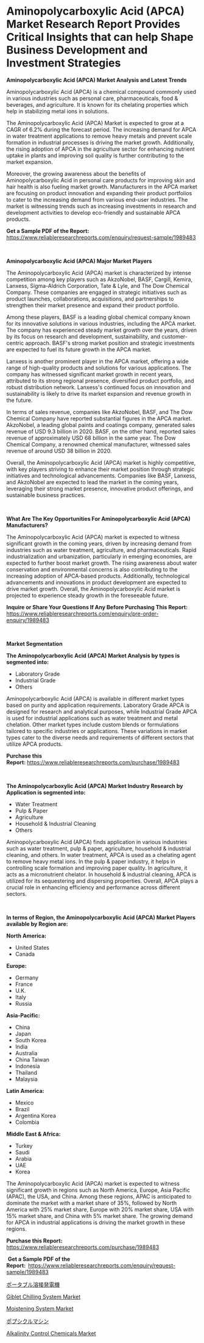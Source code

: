 <p><h1>Aminopolycarboxylic Acid (APCA) Market Research Report Provides Critical Insights that can help Shape Business Development and Investment Strategies</h1></p><p><strong>Aminopolycarboxylic Acid (APCA) Market Analysis and Latest Trends</strong></p>
<p><p>Aminopolycarboxylic Acid (APCA) is a chemical compound commonly used in various industries such as personal care, pharmaceuticals, food & beverages, and agriculture. It is known for its chelating properties which help in stabilizing metal ions in solutions.</p><p>The Aminopolycarboxylic Acid (APCA) Market is expected to grow at a CAGR of 6.2% during the forecast period. The increasing demand for APCA in water treatment applications to remove heavy metals and prevent scale formation in industrial processes is driving the market growth. Additionally, the rising adoption of APCA in the agriculture sector for enhancing nutrient uptake in plants and improving soil quality is further contributing to the market expansion.</p><p>Moreover, the growing awareness about the benefits of Aminopolycarboxylic Acid in personal care products for improving skin and hair health is also fueling market growth. Manufacturers in the APCA market are focusing on product innovation and expanding their product portfolios to cater to the increasing demand from various end-user industries. The market is witnessing trends such as increasing investments in research and development activities to develop eco-friendly and sustainable APCA products.</p></p>
<p><strong>Get a Sample PDF of the Report:&nbsp;</strong> <a href="https://www.reliableresearchreports.com/enquiry/request-sample/1989483">https://www.reliableresearchreports.com/enquiry/request-sample/1989483</a></p>
<p>&nbsp;</p>
<p><strong>Aminopolycarboxylic Acid (APCA) Major Market Players</strong></p>
<p><p>The Aminopolycarboxylic Acid (APCA) market is characterized by intense competition among key players such as AkzoNobel, BASF, Cargill, Kemira, Lanxess, Sigma-Aldrich Corporation, Tate & Lyle, and The Dow Chemical Company. These companies are engaged in strategic initiatives such as product launches, collaborations, acquisitions, and partnerships to strengthen their market presence and expand their product portfolio.</p><p>Among these players, BASF is a leading global chemical company known for its innovative solutions in various industries, including the APCA market. The company has experienced steady market growth over the years, driven by its focus on research and development, sustainability, and customer-centric approach. BASF's strong market position and strategic investments are expected to fuel its future growth in the APCA market.</p><p>Lanxess is another prominent player in the APCA market, offering a wide range of high-quality products and solutions for various applications. The company has witnessed significant market growth in recent years, attributed to its strong regional presence, diversified product portfolio, and robust distribution network. Lanxess's continued focus on innovation and sustainability is likely to drive its market expansion and revenue growth in the future.</p><p>In terms of sales revenue, companies like AkzoNobel, BASF, and The Dow Chemical Company have reported substantial figures in the APCA market. AkzoNobel, a leading global paints and coatings company, generated sales revenue of USD 9.3 billion in 2020. BASF, on the other hand, reported sales revenue of approximately USD 68 billion in the same year. The Dow Chemical Company, a renowned chemical manufacturer, witnessed sales revenue of around USD 38 billion in 2020.</p><p>Overall, the Aminopolycarboxylic Acid (APCA) market is highly competitive, with key players striving to enhance their market position through strategic initiatives and technological advancements. Companies like BASF, Lanxess, and AkzoNobel are expected to lead the market in the coming years, leveraging their strong market presence, innovative product offerings, and sustainable business practices.</p></p>
<p>&nbsp;</p>
<p><strong>What Are The Key Opportunities For Aminopolycarboxylic Acid (APCA) Manufacturers?</strong></p>
<p><p>The Aminopolycarboxylic Acid (APCA) market is expected to witness significant growth in the coming years, driven by increasing demand from industries such as water treatment, agriculture, and pharmaceuticals. Rapid industrialization and urbanization, particularly in emerging economies, are expected to further boost market growth. The rising awareness about water conservation and environmental concerns is also contributing to the increasing adoption of APCA-based products. Additionally, technological advancements and innovations in product development are expected to drive market growth. Overall, the Aminopolycarboxylic Acid market is projected to experience steady growth in the foreseeable future.</p></p>
<p><strong>Inquire or Share Your Questions If Any Before Purchasing This Report:</strong> <a href="https://www.reliableresearchreports.com/enquiry/pre-order-enquiry/1989483">https://www.reliableresearchreports.com/enquiry/pre-order-enquiry/1989483</a></p>
<p>&nbsp;</p>
<p><strong>Market Segmentation</strong></p>
<p><strong>The Aminopolycarboxylic Acid (APCA) Market Analysis by types is segmented into:</strong></p>
<p><ul><li>Laboratory Grade</li><li>Industrial Grade</li><li>Others</li></ul></p>
<p><p>Aminopolycarboxylic Acid (APCA) is available in different market types based on purity and application requirements. Laboratory Grade APCA is designed for research and analytical purposes, while Industrial Grade APCA is used for industrial applications such as water treatment and metal chelation. Other market types include custom blends or formulations tailored to specific industries or applications. These variations in market types cater to the diverse needs and requirements of different sectors that utilize APCA products.</p></p>
<p><strong>Purchase this Report:&nbsp;</strong><a href="https://www.reliableresearchreports.com/purchase/1989483">https://www.reliableresearchreports.com/purchase/1989483</a></p>
<p>&nbsp;</p>
<p><strong>The Aminopolycarboxylic Acid (APCA) Market Industry Research by Application is segmented into:</strong></p>
<p><ul><li>Water Treatment</li><li>Pulp & Paper</li><li>Agriculture</li><li>Household & Industrial Cleaning</li><li>Others</li></ul></p>
<p><p>Aminopolycarboxylic Acid (APCA) finds application in various industries such as water treatment, pulp & paper, agriculture, household & industrial cleaning, and others. In water treatment, APCA is used as a chelating agent to remove heavy metal ions. In the pulp & paper industry, it helps in controlling scale formation and improving paper quality. In agriculture, it acts as a micronutrient chelator. In household & industrial cleaning, APCA is utilized for its sequestering and dispersing properties. Overall, APCA plays a crucial role in enhancing efficiency and performance across different sectors.</p></p>
<p>&nbsp;</p>
<p><strong>In terms of Region, the Aminopolycarboxylic Acid (APCA) Market Players available by Region are:</strong></p>
<p>
    <p> <strong> North America: </strong>
        <ul>
            <li>United States</li>
            <li>Canada</li>
        </ul>
        </p> 
    <p> <strong> Europe: </strong>
        <ul>
            <li>Germany</li>
            <li>France</li>
            <li>U.K.</li>
            <li>Italy</li>
            <li>Russia</li>
        </ul>
        </p> 
    <p> <strong> Asia-Pacific: </strong>
        <ul>
            <li>China</li>
            <li>Japan</li>
            <li>South Korea</li>
            <li>India</li>
            <li>Australia</li>
            <li>China Taiwan</li>
            <li>Indonesia</li>
            <li>Thailand</li>
            <li>Malaysia</li>
        </ul>
        </p> 
    <p> <strong> Latin America: </strong>
        <ul>
            <li>Mexico</li>
            <li>Brazil</li>
            <li>Argentina Korea</li>
            <li>Colombia</li>
        </ul>
        </p> 
    <p> <strong> Middle East & Africa: </strong>
        <ul>
            <li>Turkey</li>
            <li>Saudi</li>
            <li>Arabia</li>
            <li>UAE</li>
            <li>Korea</li>
        </ul>
    </p>
    </p>
<p><p>The Aminopolycarboxylic Acid (APCA) market is expected to witness significant growth in regions such as North America, Europe, Asia Pacific (APAC), the USA, and China. Among these regions, APAC is anticipated to dominate the market with a market share of 35%, followed by North America with 25% market share, Europe with 20% market share, USA with 15% market share, and China with 5% market share. The growing demand for APCA in industrial applications is driving the market growth in these regions.</p></p>
<p><strong>Purchase this Report: </strong><a href="https://www.reliableresearchreports.com/purchase/1989483">https://www.reliableresearchreports.com/purchase/1989483</a></p>
<p>&nbsp;<strong>Get a Sample PDF of the Report:&nbsp;&nbsp;</strong><a href="https://www.reliableresearchreports.com/enquiry/request-sample/1989483">https://www.reliableresearchreports.com/enquiry/request-sample/1989483</a></p>
<p><strong></strong></p>
<p><p><a href="https://github.com/vtbvgl20191192/Market-Research-Report-List-1/blob/main/54752842333.md">ポータブル溶接発電機</a></p><p><a href="https://issuu.com/reportprime-2/docs/giblet-chilling-system-market-size-2030.pptx">Giblet Chilling System Market</a></p><p><a href="https://issuu.com/reportprime-2/docs/moistening-system-market-size-2030.pptx">Moistening System Market</a></p><p><a href="https://github.com/avwofrml53535/Market-Research-Report-List-1/blob/main/81608882332.md">ポプシクルマシン</a></p><p><a href="https://github.com/mbisetmhermsr/Market-Research-Report-List-1/blob/main/alkalinity-control-chemicals-market.md">Alkalinity Control Chemicals Market</a></p></p>